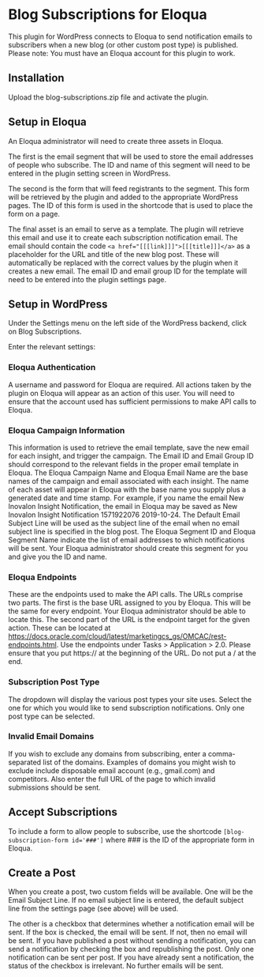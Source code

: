 # Blog Subscriptions for Eloqua

This plugin for WordPress connects to Eloqua to send notification emails to subscribers when a new blog (or other custom post type) is published. Please note: You must have an Eloqua account for this plugin to work.

## Installation

Upload the blog-subscriptions.zip file and activate the plugin.

## Setup in Eloqua

An Eloqua administrator will need to create three assets in Eloqua.

The first is the email segment that will be used to store the email addresses of people who subscribe. The ID and name of this segment will need to be entered in the plugin setting screen in WordPress.

The second is the form that will feed registrants to the segment. This form will be retrieved by the plugin and added to the appropriate WordPress pages. The ID of this form is used in the shortcode that is used to place the form on a page.

The final asset is an email to serve as a template. The plugin will retrieve this email and use it to create each subscription notification email. The email should contain the code `<a href="[[[link]]]">[[[title]]]</a>` as a placeholder for the URL and title of the new blog post. These will automatically be replaced with the correct values by the plugin when it creates a new email. The email ID and email group ID for the template will need to be entered into the plugin settings page.

## Setup in WordPress

Under the Settings menu on the left side of the WordPress backend, click on Blog Subscriptions.

Enter the relevant settings:

### Eloqua Authentication
A username and password for Eloqua are required. All actions taken by the plugin on Eloqua will appear as an action of this user. You will need to ensure that the account used has sufficient permissions to make API calls to Eloqua.

### Eloqua Campaign Information
This information is used to retrieve the email template, save the new email for each insight, and trigger the campaign. The Email ID and Email Group ID should correspond to the relevant fields in the proper email template in Eloqua. The Eloqua Campaign Name and Eloqua Email Name are the base names of the campaign and email associated with each insight. The name of each asset will appear in Eloqua with the base name you supply plus a generated date and time stamp. For example, if you name the email New Inovalon Insight Notification, the email in Eloqua may be saved as New Inovalon Insight Notification 1571922076 2019-10-24. The Default Email Subject Line will be used as the subject line of the email when no email subject line is specified in the blog post. The Eloqua Segment ID and Eloqua Segment Name indicate the list of email addresses to which notifications will be sent. Your Eloqua administrator should create this segment for you and give you the ID and name.

### Eloqua Endpoints
These are the endpoints used to make the API calls. The URLs comprise two parts. The first is the base URL assigned to you by Eloqua. This will be the same for every endpoint. Your Eloqua administrator should be able to locate this. The second part of the URL is the endpoint target for the given action. These can be located at https://docs.oracle.com/cloud/latest/marketingcs_gs/OMCAC/rest-endpoints.html. Use the endpoints under Tasks > Application > 2.0. Please ensure that you put https:// at the beginning of the URL. Do not put a / at the end.

### Subscription Post Type
The dropdown will display the various post types your site uses. Select the one for which you would like to send subscription notifications. Only one post type can be selected.

### Invalid Email Domains
If you wish to exclude any domains from subscribing, enter a comma-separated list of the domains. Examples of domains you might wish to exclude include disposable email account (e.g., gmail.com) and competitors. Also enter the full URL of the page to which invalid submissions should be sent.

## Accept Subscriptions
To include a form to allow people to subscribe, use the shortcode `[blog-subscription-form id='###']` where ### is the ID of the appropriate form in Eloqua.

## Create a Post

When you create a post, two custom fields will be available. One will be the Email Subject Line. If no email subject line is entered, the default subject line from the settings page (see above) will be used.

The other is a checkbox that determines whether a notification email will be sent. If the box is checked, the email will be sent. If not, then no email will be sent. If you have published a post without sending a notification, you can send a notification by checking the box and republishing the post. Only one notification can be sent per post. If you have already sent a notification, the status of the checkbox is irrelevant. No further emails will be sent.
